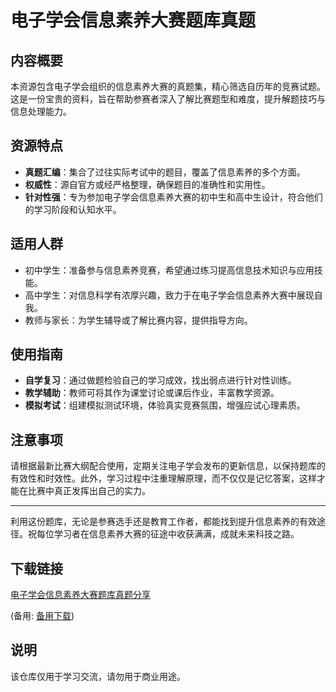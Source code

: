 # 电子学会信息素养大赛题库真题

## 内容概要
本资源包含电子学会组织的信息素养大赛的真题集，精心筛选自历年的竞赛试题。这是一份宝贵的资料，旨在帮助参赛者深入了解比赛题型和难度，提升解题技巧与信息处理能力。

## 资源特点
- **真题汇编**：集合了过往实际考试中的题目，覆盖了信息素养的多个方面。
- **权威性**：源自官方或经严格整理，确保题目的准确性和实用性。
- **针对性强**：专为参加电子学会信息素养大赛的初中生和高中生设计，符合他们的学习阶段和认知水平。
  
## 适用人群
- 初中学生：准备参与信息素养竞赛，希望通过练习提高信息技术知识与应用技能。
- 高中学生：对信息科学有浓厚兴趣，致力于在电子学会信息素养大赛中展现自我。
- 教师与家长：为学生辅导或了解比赛内容，提供指导方向。

## 使用指南
- **自学复习**：通过做题检验自己的学习成效，找出弱点进行针对性训练。
- **教学辅助**：教师可将其作为课堂讨论或课后作业，丰富教学资源。
- **模拟考试**：组建模拟测试环境，体验真实竞赛氛围，增强应试心理素质。

## 注意事项
请根据最新比赛大纲配合使用，定期关注电子学会发布的更新信息，以保持题库的有效性和时效性。此外，学习过程中注重理解原理，而不仅仅是记忆答案，这样才能在比赛中真正发挥出自己的实力。

---

利用这份题库，无论是参赛选手还是教育工作者，都能找到提升信息素养的有效途径。祝每位学习者在信息素养大赛的征途中收获满满，成就未来科技之路。

## 下载链接
[电子学会信息素养大赛题库真题分享](https://pan.quark.cn/s/a2d7491a5cba) 

(备用: [备用下载](https://pan.baidu.com/s/1kRbTwYpfFHGI1o4yJoeFjw?pwd=1234))

## 说明

该仓库仅用于学习交流，请勿用于商业用途。
